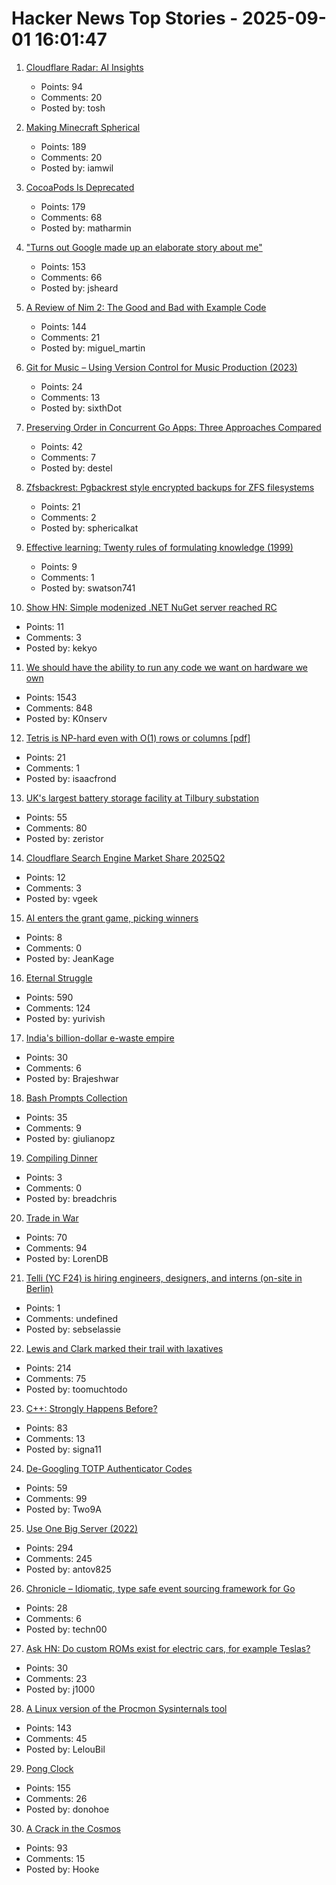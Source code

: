 # Hacker News Top Stories - 2025-09-01 16:01:47

1. [Cloudflare Radar: AI Insights](https://radar.cloudflare.com/ai-insights)
   - Points: 94
   - Comments: 20
   - Posted by: tosh

2. [Making Minecraft Spherical](https://www.bowerbyte.com/posts/blocky-planet/)
   - Points: 189
   - Comments: 20
   - Posted by: iamwil

3. [CocoaPods Is Deprecated](https://blog.cocoapods.org/CocoaPods-Specs-Repo/)
   - Points: 179
   - Comments: 68
   - Posted by: matharmin

4. ["Turns out Google made up an elaborate story about me"](https://bsky.app/profile/bennjordan.bsky.social/post/3lxojrbessk2z)
   - Points: 153
   - Comments: 66
   - Posted by: jsheard

5. [A Review of Nim 2: The Good and Bad with Example Code](https://miguel-martin.com/blog/nim2-review)
   - Points: 144
   - Comments: 21
   - Posted by: miguel_martin

6. [Git for Music – Using Version Control for Music Production (2023)](https://grechin.org/2023/05/06/git-and-reaper.html)
   - Points: 24
   - Comments: 13
   - Posted by: sixthDot

7. [Preserving Order in Concurrent Go Apps: Three Approaches Compared](https://destel.dev/blog/preserving-order-in-concurrent-go)
   - Points: 42
   - Comments: 7
   - Posted by: destel

8. [Zfsbackrest: Pgbackrest style encrypted backups for ZFS filesystems](https://github.com/gargakshit/zfsbackrest)
   - Points: 21
   - Comments: 2
   - Posted by: sphericalkat

9. [Effective learning: Twenty rules of formulating knowledge (1999)](https://www.supermemo.com/en/blog/twenty-rules-of-formulating-knowledge)
   - Points: 9
   - Comments: 1
   - Posted by: swatson741

10. [Show HN: Simple modenized .NET NuGet server reached RC](https://github.com/kekyo/nuget-server)
   - Points: 11
   - Comments: 3
   - Posted by: kekyo

11. [We should have the ability to run any code we want on hardware we own](https://hugotunius.se/2025/08/31/what-every-argument-about-sideloading-gets-wrong.html)
   - Points: 1543
   - Comments: 848
   - Posted by: K0nserv

12. [Tetris is NP-hard even with O(1) rows or columns [pdf]](https://martindemaine.org/papers/ThinTetris_JIP/paper.pdf)
   - Points: 21
   - Comments: 1
   - Posted by: isaacfrond

13. [UK's largest battery storage facility at Tilbury substation](https://www.nationalgrid.com/national-grid-connects-uks-largest-battery-storage-facility-tilbury-substation)
   - Points: 55
   - Comments: 80
   - Posted by: zeristor

14. [Cloudflare Search Engine Market Share 2025Q2](https://radar.cloudflare.com/reports/search-engine-market-share-2025-q2)
   - Points: 12
   - Comments: 3
   - Posted by: vgeek

15. [AI enters the grant game, picking winners](https://www.science.org/content/article/ai-enters-grant-game-picking-winners)
   - Points: 8
   - Comments: 0
   - Posted by: JeanKage

16. [Eternal Struggle](https://yoavg.github.io/eternal/)
   - Points: 590
   - Comments: 124
   - Posted by: yurivish

17. [India's billion-dollar e-waste empire](https://restofworld.org/2025/india-e-waste-recycling-electronics/)
   - Points: 30
   - Comments: 6
   - Posted by: Brajeshwar

18. [Bash Prompts Collection](https://www.gilesorr.com/bashprompt/prompts/)
   - Points: 35
   - Comments: 9
   - Posted by: giulianopz

19. [Compiling Dinner](https://gist.github.com/breadchris/5877d1ab8381526bb81b551ffd5d1768)
   - Points: 3
   - Comments: 0
   - Posted by: breadchris

20. [Trade in War](https://news.mit.edu/2025/why-countries-trade-each-other-while-fighting-mariya-grinberg-book-0828)
   - Points: 70
   - Comments: 94
   - Posted by: LorenDB

21. [Telli (YC F24) is hiring engineers, designers, and interns (on-site in Berlin)](https://hi.telli.com/join-us)
   - Points: 1
   - Comments: undefined
   - Posted by: sebselassie

22. [Lewis and Clark marked their trail with laxatives](https://offbeatoregon.com/2501d1006d_biliousPills-686.077.html)
   - Points: 214
   - Comments: 75
   - Posted by: toomuchtodo

23. [C++: Strongly Happens Before?](https://nekrozqliphort.github.io/posts/happens-b4/)
   - Points: 83
   - Comments: 13
   - Posted by: signa11

24. [De-Googling TOTP Authenticator Codes](https://imrannazar.com/articles/degoogle-otp)
   - Points: 59
   - Comments: 99
   - Posted by: Two9A

25. [Use One Big Server (2022)](https://specbranch.com/posts/one-big-server/)
   - Points: 294
   - Comments: 245
   - Posted by: antov825

26. [Chronicle – Idiomatic, type safe event sourcing framework for Go](https://github.com/DeluxeOwl/chronicle)
   - Points: 28
   - Comments: 6
   - Posted by: techn00

27. [Ask HN: Do custom ROMs exist for electric cars, for example Teslas?](undefined)
   - Points: 30
   - Comments: 23
   - Posted by: j1000

28. [A Linux version of the Procmon Sysinternals tool](https://github.com/microsoft/ProcMon-for-Linux)
   - Points: 143
   - Comments: 45
   - Posted by: LelouBil

29. [Pong Clock](https://bigjobby.com/pong/?v=2.0/)
   - Points: 155
   - Comments: 26
   - Posted by: donohoe

30. [A Crack in the Cosmos](https://drb.ie/articles/a-crack-in-the-cosmos/)
   - Points: 93
   - Comments: 15
   - Posted by: Hooke

